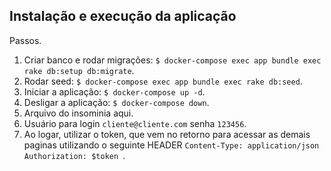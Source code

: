 ## Instalação e execução da aplicação

Passos.

1. Criar banco e rodar migrações: ``$ docker-compose exec app bundle exec rake db:setup db:migrate``.
2. Rodar seed: ``$ docker-compose exec app bundle exec rake db:seed``.
3. Iniciar a aplicação: ``$ docker-compose up -d``.
4. Desligar a aplicação: ``$ docker-compose down``.
5. Arquivo do insominia aqui.
6. Usuário para login ``cliente@cliente.com`` senha ``123456``.
6. Ao logar, utilizar o token, que vem no retorno para acessar as demais paginas utilizando o seguinte HEADER ``Content-Type: application/json
Authorization: $token
``.

